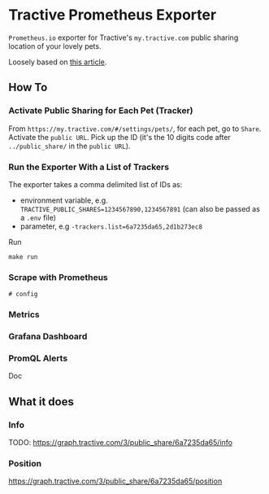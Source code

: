 # Tractive Prometheus Exporter

`Prometheus.io` exporter for Tractive's `my.tractive.com` public sharing location of your lovely pets. 

Loosely based on [this article](https://medium.com/teamzerolabs/15-steps-to-write-an-application-prometheus-exporter-in-go-9746b4520e26).

## How To

### Activate Public Sharing for Each Pet (Tracker)

From `https://my.tractive.com/#/settings/pets/`, for each pet, go to `Share`. Activate the `public URL`. Pick up the ID (it's the 10 digits code after `../public_share/` in the `public URL`).

### Run the Exporter With a List of Trackers

The exporter takes a comma delimited list of IDs as:

- environment variable, e.g. `TRACTIVE_PUBLIC_SHARES=1234567890,1234567891` (can also be passed as a `.env` file)
- parameter, e.g `-trackers.list=6a7235da65,2d1b273ec8`

Run 
```
make run
```

### Scrape with Prometheus

```
# config
```

### Metrics


### Grafana Dashboard


### PromQL Alerts

Doc
## What it does

### Info

TODO: https://graph.tractive.com/3/public_share/6a7235da65/info


### Position

https://graph.tractive.com/3/public_share/6a7235da65/position

